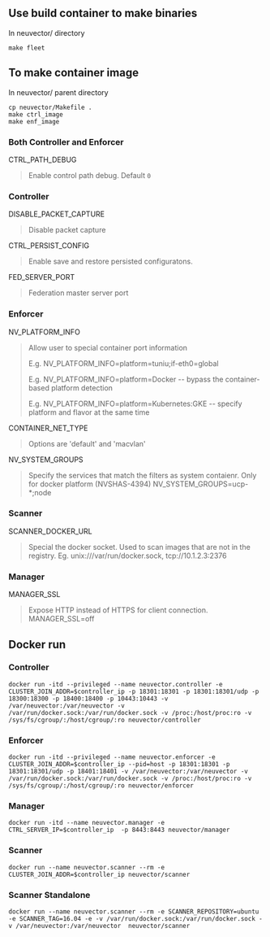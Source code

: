 ## Use build container to make binaries
In neuvector/ directory
```
make fleet
```

## To make container image
In neuvector/ parent directory
```
cp neuvector/Makefile .
make ctrl_image
make enf_image
```

### Both Controller and Enforcer
CTRL_PATH_DEBUG
> Enable control path debug. Default ```0```

### Controller
DISABLE_PACKET_CAPTURE
> Disable packet capture 

CTRL_PERSIST_CONFIG
> Enable save and restore persisted configuratons.

FED_SERVER_PORT
> Federation master server port

### Enforcer
NV_PLATFORM_INFO
> Allow user to special container port information
> 
> E.g. NV_PLATFORM_INFO=platform=tuniu;if-eth0=global
> 
> E.g. NV_PLATFORM_INFO=platform=Docker -- bypass the container-based platform detection
> 
> E.g. NV_PLATFORM_INFO=platform=Kubernetes:GKE -- specify platform and flavor at the same time

CONTAINER_NET_TYPE
> Options are 'default' and 'macvlan'

NV_SYSTEM_GROUPS
> Specify the services that match the filters as system contaienr. Only for docker platform (NVSHAS-4394)
> NV_SYSTEM_GROUPS=ucp-*;node

### Scanner
SCANNER_DOCKER_URL
> Special the docker socket. Used to scan images that are not in the registry. Eg. unix:///var/run/docker.sock, tcp://10.1.2.3:2376

### Manager
MANAGER_SSL
> Expose HTTP instead of HTTPS for client connection.
> MANAGER_SSL=off

## Docker run

### Controller

`docker run -itd --privileged --name neuvector.controller -e CLUSTER_JOIN_ADDR=$controller_ip -p 18301:18301 -p 18301:18301/udp -p 18300:18300 -p 18400:18400 -p 10443:10443 -v /var/neuvector:/var/neuvector -v /var/run/docker.sock:/var/run/docker.sock -v /proc:/host/proc:ro -v /sys/fs/cgroup/:/host/cgroup/:ro neuvector/controller
`

### Enforcer

`docker run -itd --privileged --name neuvector.enforcer -e CLUSTER_JOIN_ADDR=$controller_ip --pid=host -p 18301:18301 -p 18301:18301/udp -p 18401:18401 -v /var/neuvector:/var/neuvector -v /var/run/docker.sock:/var/run/docker.sock -v /proc:/host/proc:ro -v /sys/fs/cgroup/:/host/cgroup/:ro neuvector/enforcer
`

### Manager

`docker run -itd --name neuvector.manager -e CTRL_SERVER_IP=$controller_ip  -p 8443:8443 neuvector/manager
`

### Scanner

`docker run --name neuvector.scanner --rm -e CLUSTER_JOIN_ADDR=$controller_ip neuvector/scanner
`

### Scanner Standalone

`docker run --name neuvector.scanner --rm -e SCANNER_REPOSITORY=ubuntu -e SCANNER_TAG=16.04 -e -v /var/run/docker.sock:/var/run/docker.sock -v /var/neuvector:/var/neuvector  neuvector/scanner
`
